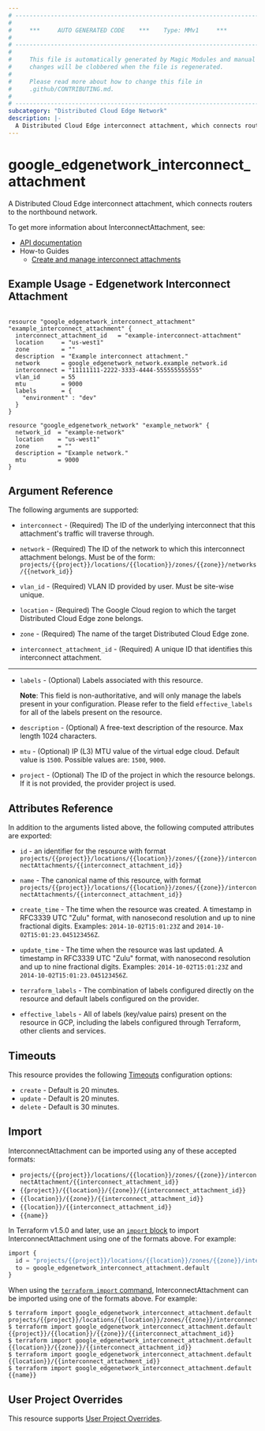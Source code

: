 ```yaml
---
# ----------------------------------------------------------------------------
#
#     ***     AUTO GENERATED CODE    ***    Type: MMv1     ***
#
# ----------------------------------------------------------------------------
#
#     This file is automatically generated by Magic Modules and manual
#     changes will be clobbered when the file is regenerated.
#
#     Please read more about how to change this file in
#     .github/CONTRIBUTING.md.
#
# ----------------------------------------------------------------------------
subcategory: "Distributed Cloud Edge Network"
description: |-
  A Distributed Cloud Edge interconnect attachment, which connects routers to the northbound network.
---
```


# google_edgenetwork_interconnect_attachment

A Distributed Cloud Edge interconnect attachment, which connects routers to the northbound network.


To get more information about InterconnectAttachment, see:

* [API documentation](https://cloud.google.com/distributed-cloud/edge/latest/docs/reference/network/rest/v1/projects.locations.zones.interconnectAttachments)
* How-to Guides
    * [Create and manage interconnect attachments](https://cloud.google.com/distributed-cloud/edge/latest/docs/attachments#api)

## Example Usage - Edgenetwork Interconnect Attachment


```hcl

resource "google_edgenetwork_interconnect_attachment" "example_interconnect_attachment" {
  interconnect_attachment_id   = "example-interconnect-attachment"
  location     = "us-west1"
  zone         = ""
  description  = "Example interconnect attachment."
  network      = google_edgenetwork_network.example_network.id
  interconnect = "11111111-2222-3333-4444-555555555555"
  vlan_id      = 55
  mtu          = 9000
  labels       = {
    "environment" : "dev"
  }
}

resource "google_edgenetwork_network" "example_network" {
  network_id  = "example-network"
  location    = "us-west1"
  zone        = ""
  description = "Example network."
  mtu         = 9000
}
```

## Argument Reference

The following arguments are supported:


* `interconnect` -
  (Required)
  The ID of the underlying interconnect that this attachment's traffic will traverse through.

* `network` -
  (Required)
  The ID of the network to which this interconnect attachment belongs.
  Must be of the form: `projects/{{project}}/locations/{{location}}/zones/{{zone}}/networks/{{network_id}}`

* `vlan_id` -
  (Required)
  VLAN ID provided by user. Must be site-wise unique.

* `location` -
  (Required)
  The Google Cloud region to which the target Distributed Cloud Edge zone belongs.

* `zone` -
  (Required)
  The name of the target Distributed Cloud Edge zone.

* `interconnect_attachment_id` -
  (Required)
  A unique ID that identifies this interconnect attachment.


- - -


* `labels` -
  (Optional)
  Labels associated with this resource.

  **Note**: This field is non-authoritative, and will only manage the labels present in your configuration.
  Please refer to the field `effective_labels` for all of the labels present on the resource.

* `description` -
  (Optional)
  A free-text description of the resource. Max length 1024 characters.

* `mtu` -
  (Optional)
  IP (L3) MTU value of the virtual edge cloud. Default value is `1500`. Possible values are: `1500`, `9000`.

* `project` - (Optional) The ID of the project in which the resource belongs.
    If it is not provided, the provider project is used.


## Attributes Reference

In addition to the arguments listed above, the following computed attributes are exported:

* `id` - an identifier for the resource with format `projects/{{project}}/locations/{{location}}/zones/{{zone}}/interconnectAttachments/{{interconnect_attachment_id}}`

* `name` -
  The canonical name of this resource, with format
  `projects/{{project}}/locations/{{location}}/zones/{{zone}}/interconnectAttachments/{{interconnect_attachment_id}}`

* `create_time` -
  The time when the resource was created.
  A timestamp in RFC3339 UTC "Zulu" format, with nanosecond resolution and up to nine
  fractional digits. Examples: `2014-10-02T15:01:23Z` and `2014-10-02T15:01:23.045123456Z`.

* `update_time` -
  The time when the resource was last updated.
  A timestamp in RFC3339 UTC "Zulu" format, with nanosecond resolution and up to nine
  fractional digits. Examples: `2014-10-02T15:01:23Z` and `2014-10-02T15:01:23.045123456Z`.

* `terraform_labels` -
  The combination of labels configured directly on the resource
   and default labels configured on the provider.

* `effective_labels` -
  All of labels (key/value pairs) present on the resource in GCP, including the labels configured through Terraform, other clients and services.


## Timeouts

This resource provides the following
[Timeouts](https://developer.hashicorp.com/terraform/plugin/sdkv2/resources/retries-and-customizable-timeouts) configuration options:

- `create` - Default is 20 minutes.
- `update` - Default is 20 minutes.
- `delete` - Default is 30 minutes.

## Import


InterconnectAttachment can be imported using any of these accepted formats:

* `projects/{{project}}/locations/{{location}}/zones/{{zone}}/interconnectAttachment/{{interconnect_attachment_id}}`
* `{{project}}/{{location}}/{{zone}}/{{interconnect_attachment_id}}`
* `{{location}}/{{zone}}/{{interconnect_attachment_id}}`
* `{{location}}/{{interconnect_attachment_id}}`
* `{{name}}`


In Terraform v1.5.0 and later, use an [`import` block](https://developer.hashicorp.com/terraform/language/import) to import InterconnectAttachment using one of the formats above. For example:

```tf
import {
  id = "projects/{{project}}/locations/{{location}}/zones/{{zone}}/interconnectAttachment/{{interconnect_attachment_id}}"
  to = google_edgenetwork_interconnect_attachment.default
}
```

When using the [`terraform import` command](https://developer.hashicorp.com/terraform/cli/commands/import), InterconnectAttachment can be imported using one of the formats above. For example:

```
$ terraform import google_edgenetwork_interconnect_attachment.default projects/{{project}}/locations/{{location}}/zones/{{zone}}/interconnectAttachment/{{interconnect_attachment_id}}
$ terraform import google_edgenetwork_interconnect_attachment.default {{project}}/{{location}}/{{zone}}/{{interconnect_attachment_id}}
$ terraform import google_edgenetwork_interconnect_attachment.default {{location}}/{{zone}}/{{interconnect_attachment_id}}
$ terraform import google_edgenetwork_interconnect_attachment.default {{location}}/{{interconnect_attachment_id}}
$ terraform import google_edgenetwork_interconnect_attachment.default {{name}}
```

## User Project Overrides

This resource supports [User Project Overrides](https://registry.terraform.io/providers/hashicorp/google/latest/docs/guides/provider_reference#user_project_override).
